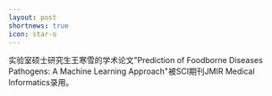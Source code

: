 ```yaml
---
layout: post
shortnews: true
icon: star-o
---
```


实验室硕士研究生王寒雪的学术论文"Prediction of Foodborne Diseases Pathogens: A Machine Learning Approach"被SCI期刊JMIR Medical Informatics录用。